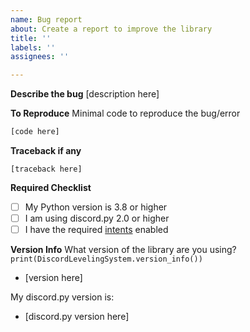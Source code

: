 ```yaml
---
name: Bug report
about: Create a report to improve the library
title: ''
labels: ''
assignees: ''

---
```


**Describe the bug**
[description here]

**To Reproduce**
Minimal code to reproduce the bug/error
```py
[code here]
```

**Traceback if any**
```
[traceback here]
```

**Required Checklist**
- [ ] My Python version is 3.8 or higher
- [ ] I am using discord.py 2.0 or higher
- [ ] I have the required [intents](https://github.com/Defxult/discordLevelingSystem#intents) enabled

**Version Info**
What version of the library are you using? `print(DiscordLevelingSystem.version_info())`
- [version here]

My discord.py version is:
- [discord.py version here]
